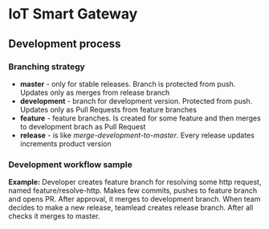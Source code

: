 # IoT Smart Gateway

## Development process 

### Branching strategy

 - **master** - only for stable releases. Branch is protected from push. Updates only as merges from release branch
 - **development** - branch for development version. Protected from push. Updates only as Pull Requests from feature branches
 - **feature** - feature branches. Is created for some feature and then merges to development brach as Pull Request
 - **release** - is like *merge-development-to-master*. Every release updates increments product version

### Development workflow sample

**Example:** Developer creates feature branch for resolving some http request, named feature/resolve-http. Makes few commits, pushes to feature branch and opens PR. After approval, it merges to development branch.
When team decides to make a new release, teamlead creates release branch. After all checks it merges to master.

